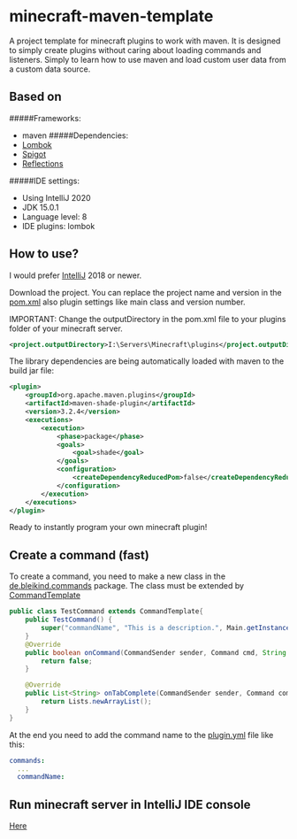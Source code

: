 # minecraft-maven-template
A project template for minecraft plugins to work with maven. 
It is designed to simply create plugins without caring about loading commands and listeners.
Simply to learn how to use maven and load custom user data from a custom data source.

## Based on
#####Frameworks:
- maven
#####Dependencies:
- [Lombok](https://projectlombok.org)
- [Spigot](https://www.spigotmc.org/wiki/spigot-maven/)
- [Reflections](https://github.com/ronmamo/reflections)

#####IDE settings:
- Using IntelliJ 2020
- JDK 15.0.1
- Language level: 8
- IDE plugins: lombok
## How to use?
I would prefer [IntelliJ](https://www.jetbrains.com/de-de/idea/) 2018 or newer.

Download the project. You can replace the project name and version in the [pom.xml](pom.xml) also plugin settings like main class and version number.

IMPORTANT: 
Change the outputDirectory in the pom.xml file to your plugins folder of your minecraft server.
```xml 
<project.outputDirectory>I:\Servers\Minecraft\plugins</project.outputDirectory>
```
The library dependencies are being automatically loaded with maven to the build jar file:
```xml
<plugin>
    <groupId>org.apache.maven.plugins</groupId>
    <artifactId>maven-shade-plugin</artifactId>
    <version>3.2.4</version>
    <executions>
        <execution>
            <phase>package</phase>
            <goals>
                <goal>shade</goal>
            </goals>
            <configuration>
                <createDependencyReducedPom>false</createDependencyReducedPom>
            </configuration>
        </execution>
    </executions>
</plugin>
```
Ready to instantly program your own minecraft plugin! 

## Create a command (fast)
To create a command, you need to make a new class in the [de.bleikind.commands](src/main/java/de/bleikind/commands) package.
The class must be extended by [CommandTemplate](src/main/java/de/bleikind/commands/CommandTemplate.java)
```java
public class TestCommand extends CommandTemplate{ 
    public TestCommand() {
        super("commandName", "This is a description.", Main.getInstance().getProperties().get("project.name") + ".permissionName");
    }
    @Override
    public boolean onCommand(CommandSender sender, Command cmd, String name, String[] args) {
        return false;
    }

    @Override
    public List<String> onTabComplete(CommandSender sender, Command command, String name, String[] args) {
        return Lists.newArrayList();
    }
}
```
At the end you need to add the command name to the [plugin.yml](src/main/resources/plugin.yml) file like this:
```yaml
commands:
  ...
  commandName:
```

## Run minecraft server in IntelliJ IDE console
[Here](https://www.spigotmc.org/threads/intellij-live-debug-run-your-server-inside-the-ide.364782/)